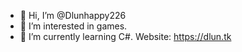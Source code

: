 - 👋 Hi, I’m @Dlunhappy226
- 👀 I’m interested in games.
- 🌱 I’m currently learning C#.
Website: https://dlun.tk
<!---
Dlunhappy226/Dlunhappy226 is a ✨ special ✨ repository because its `README.md` (this file) appears on your GitHub profile.
You can click the Preview link to take a look at your changes.
--->
